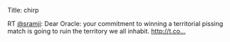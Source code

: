 Title: chirp

RT <a href="http://twitter.com/sramji">@sramji</a>: Dear Oracle: your commitment to winning a territorial pissing match is going to ruin the territory we all inhabit.  <a href="http://t.co…">http://t.co…</a>
